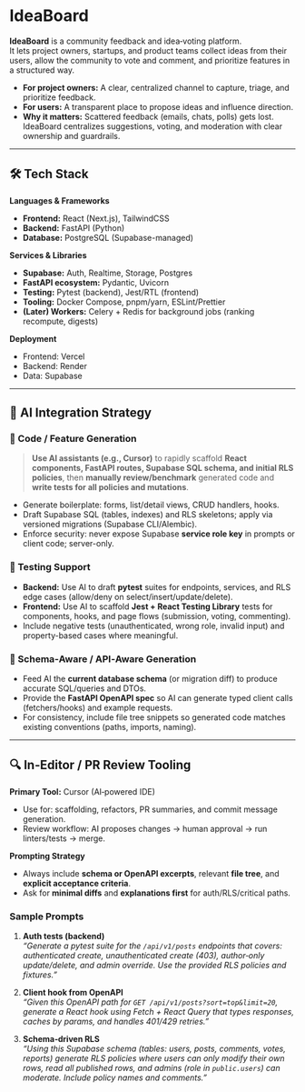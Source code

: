# IdeaBoard

**IdeaBoard** is a community feedback and idea‑voting platform.  
It lets project owners, startups, and product teams collect ideas from their users, allow the community to vote and comment, and prioritize features in a structured way.

- **For project owners:** A clear, centralized channel to capture, triage, and prioritize feedback.  
- **For users:** A transparent place to propose ideas and influence direction.  
- **Why it matters:** Scattered feedback (emails, chats, polls) gets lost. IdeaBoard centralizes suggestions, voting, and moderation with clear ownership and guardrails.

---

## 🛠️ Tech Stack
**Languages & Frameworks**
- **Frontend:** React (Next.js), TailwindCSS
- **Backend:** FastAPI (Python)
- **Database:** PostgreSQL (Supabase-managed)

**Services & Libraries**
- **Supabase:** Auth, Realtime, Storage, Postgres
- **FastAPI ecosystem:** Pydantic, Uvicorn
- **Testing:** Pytest (backend), Jest/RTL (frontend)
- **Tooling:** Docker Compose, pnpm/yarn, ESLint/Prettier
- **(Later) Workers:** Celery + Redis for background jobs (ranking recompute, digests)

**Deployment**
- Frontend: Vercel
- Backend: Render
- Data: Supabase

---

## 🧠 AI Integration Strategy

### 🧱 Code / Feature Generation
> **Use AI assistants (e.g., Cursor)** to rapidly scaffold **React components, FastAPI routes, Supabase SQL schema, and initial RLS policies**, then **manually review/benchmark** generated code and **write tests for all policies and mutations**.
- Generate boilerplate: forms, list/detail views, CRUD handlers, hooks.
- Draft Supabase SQL (tables, indexes) and RLS skeletons; apply via versioned migrations (Supabase CLI/Alembic).
- Enforce security: never expose Supabase **service role key** in prompts or client code; server-only.

### 🧪 Testing Support
- **Backend:** Use AI to draft **pytest** suites for endpoints, services, and RLS edge cases (allow/deny on select/insert/update/delete).
- **Frontend:** Use AI to scaffold **Jest + React Testing Library** tests for components, hooks, and page flows (submission, voting, commenting).
- Include negative tests (unauthenticated, wrong role, invalid input) and property-based cases where meaningful.

### 📡 Schema‑Aware / API‑Aware Generation
- Feed AI the **current database schema** (or migration diff) to produce accurate SQL/queries and DTOs.
- Provide the **FastAPI OpenAPI spec** so AI can generate typed client calls (fetchers/hooks) and example requests.
- For consistency, include file tree snippets so generated code matches existing conventions (paths, imports, naming).

---

## 🔍 In‑Editor / PR Review Tooling
**Primary Tool:** Cursor (AI‑powered IDE)
- Use for: scaffolding, refactors, PR summaries, and commit message generation.
- Review workflow: AI proposes changes → human approval → run linters/tests → merge.

**Prompting Strategy**
- Always include **schema or OpenAPI excerpts**, relevant **file tree**, and **explicit acceptance criteria**.
- Ask for **minimal diffs** and **explanations first** for auth/RLS/critical paths.

### Sample Prompts
1) **Auth tests (backend)**  
   _“Generate a pytest suite for the `/api/v1/posts` endpoints that covers: authenticated create, unauthenticated create (403), author‑only update/delete, and admin override. Use the provided RLS policies and fixtures.”_

2) **Client hook from OpenAPI**  
   _“Given this OpenAPI path for `GET /api/v1/posts?sort=top&limit=20`, generate a React hook using Fetch + React Query that types responses, caches by params, and handles 401/429 retries.”_

3) **Schema‑driven RLS**  
   _“Using this Supabase schema (tables: users, posts, comments, votes, reports) generate RLS policies where users can only modify their own rows, read all published rows, and admins (role in `public.users`) can moderate. Include policy names and comments.”_
